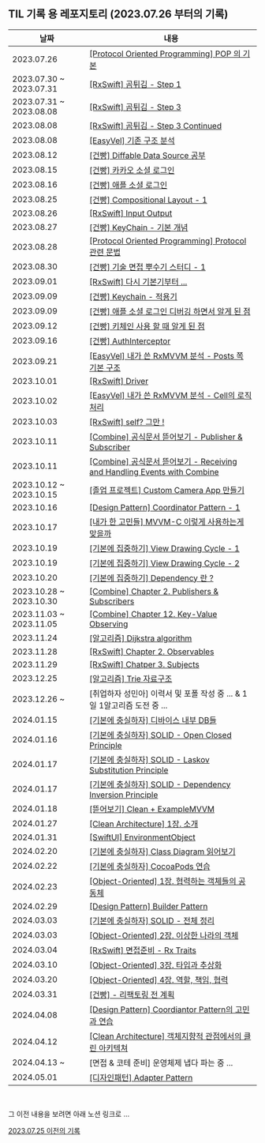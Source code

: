 ## TIL 기록 용 레포지토리 (2023.07.26 부터의 기록)

|날짜|내용|
|----|---|
|2023.07.26|[\[Protocol Oriented Programming\] POP 의 기본](https://thin-asiago-c43.notion.site/Protocol-Oriented-Programming-f727d191441944f392a1d9483d2c586b?pvs=4)|
|2023.07.30 ~ 2023.07.31|[\[RxSwift\] 곰튀김 - Step 1](https://thin-asiago-c43.notion.site/RxSwift-Step-1-c56b7f9579e04e98a58529b4320615ae?pvs=4)|
|2023.07.31 ~ 2023.08.08|[\[RxSwift\] 곰튀김 - Step 3](https://thin-asiago-c43.notion.site/RxSwift-Step-3-2c14acd1f7594cdcb39e27c329d6c76d?pvs=4)|
|2023.08.08|[\[RxSwift\] 곰튀김 - Step 3 Continued](https://thin-asiago-c43.notion.site/RxSwift-Step-3-Cont-22fdcc58e6df4ddabff55cff4122c204?pvs=4)|
|2023.08.08|[\[EasyVel\] 기존 구조 분석](https://thin-asiago-c43.notion.site/Velog-1-56244e4914274f13a3b915aeaa6f15dc?pvs=4)|
|2023.08.12|[\[건빵\] Diffable Data Source 공부](https://thin-asiago-c43.notion.site/DiffableDataSource-4d0441bb26ed4ae29be2416e41f87f59?pvs=4)|
|2023.08.15|[\[건빵\] 카카오 소셜 로그인](https://thin-asiago-c43.notion.site/Kakao-Social-Login-b6ff5cc0b0cc4eb68b6005e4a5842e56?pvs=4)||
|2023.08.16|[\[건빵\] 애플 소셜 로그인](https://thin-asiago-c43.notion.site/Apple-Social-Login-0f3142d8d28f43e1a8a2986a1ca2e60e?pvs=4)|
|2023.08.25|[\[건빵\] Compositional Layout - 1](https://thin-asiago-c43.notion.site/Compositional-Layout-1-a3c607fea50443799225083e5af2bbe1?pvs=4)|
|2023.08.26|[\[RxSwift\] Input Output](https://thin-asiago-c43.notion.site/RxSwift-MVVM-Input-Output-e996591bc2d84afb9eeb28800cc55c5f?pvs=4)|
|2023.08.27|[\[건빵\] KeyChain - 기본 개념](https://thin-asiago-c43.notion.site/Using-the-Keychain-to-Manage-User-Secrets-177be748b9fb4d90ab08d8c2d6f8b708?pvs=4)|
|2023.08.28|[\[Protocol Oriented Programming\] Protocol 관련 문법](https://thin-asiago-c43.notion.site/Protocol-a3acc4e02aee43c0add01cabc931fe86?pvs=4)|
|2023.08.30|[\[건빵\] 기술 면접 뿌수기 스터디 - 1](https://thin-asiago-c43.notion.site/Study-8-30-1-7dfb4e399f03452d943fe67300d6e99e?pvs=4)|
|2023.09.01|[\[RxSwift\] 다시 기본기부터 ...](https://thin-asiago-c43.notion.site/RxSwift-d4de65f2c1324719b3ec5e4391ee7e00?pvs=4)|
|2023.09.09|[\[건빵\] Keychain - 적용기](https://thin-asiago-c43.notion.site/Keychain-acd6b416e3dd45058f19b865898ade75?pvs=4)|
|2023.09.09|[\[건빵\] 애플 소셜 로그인 디버깅 하면서 알게 된 점](https://thin-asiago-c43.notion.site/Apple-Social-Login-f3116992d9294de3bcf525d8102ad014?pvs=4)|
|2023.09.12|[\[건빵\] 키체인 사용 할 때 알게 된 점](https://thin-asiago-c43.notion.site/Keychain-684f996966a24f64b1a5fc269d8cd9e1?pvs=4)|
|2023.09.16|[\[건빵\] AuthInterceptor](https://thin-asiago-c43.notion.site/API-AuthInterceptor-3eae663dcf6644198b34af345a71892f?pvs=4)|
|2023.09.21|[\[EasyVel\] 내가 쓴 RxMVVM 분석 - Posts 쪽 기본 구조](https://thin-asiago-c43.notion.site/RxMVVM-RxMVVM-058d410633e74cd5a854470086789656?pvs=4)|
|2023.10.01|[\[RxSwift\] Driver](https://thin-asiago-c43.notion.site/RxSwift-Driver-eb301118ea5d4bbaa3d85d442d05e536?pvs=4)|
|2023.10.02|[\[EasyVel\] 내가 쓴 RxMVVM 분석 - Cell의 로직 처리](https://thin-asiago-c43.notion.site/Velog-RxMVVM-Cell-bf61259c1b87493bbd8833a493edac00?pvs=4)|
|2023.10.03|[\[RxSwift\] self? 그만 !](https://thin-asiago-c43.notion.site/RxSwift-weak-self-fc393eea23c245d8bdabd947d4517723?pvs=4)|
|2023.10.11|[\[Combine\] 공식문서 뜯어보기 - Publisher & Subscriber](https://thin-asiago-c43.notion.site/Combine-Publisher-Subscriber-e817c9ce9b8d4c0fa0ad7a4b699e82d9?pvs=4)|
|2023.10.11|[\[Combine\] 공식문서 뜯어보기 - Receiving and Handling Events with Combine](https://thin-asiago-c43.notion.site/Combine-Receiving-and-Handling-Events-with-Combine-c7b982102b54415faaa99443ccadb822?pvs=4)|
|2023.10.12 ~ 2023.10.15|[\[졸업 프로젝트\] Custom Camera App 만들기](https://thin-asiago-c43.notion.site/Making-Custom-Camera-0c336c0a55434dfeb50a8a223a96d4d4?pvs=4)|
|2023.10.16|[\[Design Pattern\] Coordinator Pattern - 1](https://thin-asiago-c43.notion.site/Coordinator-Pattern-1-d80a07a99f9f4ffeb887db856269a5cf?pvs=4)|
|2023.10.17|[\[내가 한 고민들\] MVVM-C 이렇게 사용하는게 맞을까](https://thin-asiago-c43.notion.site/Coordinator-Pattern-c53a9ccccc0f4ba59025cc0efcc390e4?pvs=4)|
|2023.10.19|[\[기본에 집중하기\] View Drawing Cycle - 1](https://thin-asiago-c43.notion.site/View-Drawing-Cycle-1-2ab17a5f762649218fb3e92d8c388c90?pvs=4)|
|2023.10.19|[\[기본에 집중하기\] View Drawing Cycle - 2](https://thin-asiago-c43.notion.site/View-Drawing-Cycle-2-3ade5833055342f7b297e4f191f15983?pvs=4)|
|2023.10.20|[\[기본에 집중하기\] Dependency 란 ?](https://thin-asiago-c43.notion.site/Depedency-7451b42fdde443c39ddca33342ea0154?pvs=4)|
|2023.10.28 ~ 2023.10.30|[\[Combine\] Chapter 2. Publishers & Subscribers](https://thin-asiago-c43.notion.site/Combine-Chapter-2-Publishers-Subscribers-b4f3f307e75d49b3ae466017865dd05a?pvs=4)
|2023.11.03 ~ 2023.11.05|[\[Combine\] Chapter 12. Key-Value Observing](https://thin-asiago-c43.notion.site/Combine-Chapter-12-Key-Value-Observing-48f545aa079449b8b7d02d32bf8eea20?pvs=4)|
|2023.11.24|[\[알고리즘\] Dijkstra algorithm](https://thin-asiago-c43.notion.site/Dijkstra-algorithm-add84e846515438f8f47449413a2942a?pvs=4)|
|2023.11.28|[\[RxSwift\] Chapter 2. Observables](https://thin-asiago-c43.notion.site/RxSwift-Chap-2-Observables-7370d6e2adb049008b99bfd5b8b7a846?pvs=4)|
|2023.11.29|[\[RxSwift\] Chatper 3. Subjects](https://thin-asiago-c43.notion.site/RxSwift-Chap-3-Subjects-1e6ae3f7ada84f91bbb5a3ac886ab54e?pvs=4)|
|2023.12.25|[\[알고리즘\] Trie 자료구조](https://thin-asiago-c43.notion.site/Trie-fc8b0329c25a4a22b0ce1c7994cc26d4?pvs=4)|
|2023.12.26 ~ |[취업하자 성민아] 이력서 및 포폴 작성 중 ... & 1일 1알고리즘 도전 중 ...|
|2024.01.15|[\[기본에 충실하자\] 디바이스 내부 DB들](https://lava-experience-586.notion.site/DB-3377239e02484fc6bb0decf2f20ba242?pvs=4)|
|2024.01.16|[\[기본에 충실하자\] SOLID - Open Closed Principle](https://lava-experience-586.notion.site/SOLID-Open-Closed-Principle-5ff38f5f09aa438dae5225f3b89cf400?pvs=4)|
|2024.01.17|[\[기본에 충실하자\] SOLID - Laskov Substitution Principle](https://lava-experience-586.notion.site/SOLID-Liskov-Substitution-Principle-d063f33798804bee8f951af089e4870a?pvs=4)|
|2024.01.17|[\[기본에 충실하자\] SOLID - Dependency Inversion Principle](https://lava-experience-586.notion.site/SOLID-Dependency-Inversion-e96b086fbceb41d6bb62f4639c769862?pvs=4)|
|2024.01.18|[\[뜯어보기\] Clean + ExampleMVVM](https://lava-experience-586.notion.site/ExampleMVVM-c3114d10659c4a5ba8d9f260403dfcd9?pvs=4)|
|2024.01.27|[\[Clean Architecture\] 1장. 소개](https://lava-experience-586.notion.site/Clean-Architecture-1-695832a7dc3c49c0bc74fc0b8e79ea36?pvs=4)|
|2024.01.31|[\[SwiftUI\] EnvironmentObject](https://lava-experience-586.notion.site/SwiftUI-Environment-47048096ac024041888d2bd4b91e676c?pvs=4)|
|2024.02.20|[\[기본에 충실하자\] Class Diagram 읽어보기](https://lava-experience-586.notion.site/CS-Class-Diagram-2429ac9489d04e39a6be532d23677d39?pvs=4)|
|2024.02.22|[\[기본에 충실하자\] CocoaPods 연습](https://lava-experience-586.notion.site/CocoaPods-d4ff684f942a42718de778b13115953a?pvs=4)|
|2024.02.23|[\[Object-Oriented\] 1장. 협력하는 객체들의 공동체](https://lava-experience-586.notion.site/1-dc33780a38144b5799dd12c93afa80ad?pvs=4)|
|2024.02.29|[\[Design Pattern\] Builder Pattern](https://lava-experience-586.notion.site/Creational-Pattern-Builder-Pattern-c8b9ddf0a4604a9988438790d9d17e92?pvs=4)|
|2024.03.03|[\[기본에 충실하자\] SOLID - 전체 정리](https://lava-experience-586.notion.site/SOLID-a605273ab1794b6b8426bc10042990c2?pvs=4)|
|2024.03.03|[\[Object-Oriented\] 2장. 이상한 나라의 객체](https://lava-experience-586.notion.site/2-2fc8c8b4f4d048c2a7e3cd86fde25849?pvs=4)|
|2024.03.04|[\[RxSwift\] 면접준비 - Rx Traits](https://lava-experience-586.notion.site/Rx-Traits-Single-Completable-Maybe-Driver-Signal-ControlProperty-ControlEvent-73ac88eadc874ba9a98360152764e5b3?pvs=4)|
|2024.03.10|[\[Object-Oriented\] 3장. 타입과 추상화](https://lava-experience-586.notion.site/3-a52fd0554c0d481c8ee1fe127e684e1a?pvs=4)|
|2024.03.20|[\[Object-Oriented\] 4장. 역할, 책임, 협력](https://lava-experience-586.notion.site/4-1e867f3b7b0a43fe98c6c53ebcab8026?pvs=4)|
|2024.03.31|[\[건빵\] - 리팩토링 전 계획](https://velog.io/@id_entity/리팩토링-건빵-시작-전-계획)|
|2024.04.08|[\[Design Pattern\] Coordiantor Pattern의 고민과 연습](https://velog.io/@id_entity/건빵-Coordinator-Pattern-연습-기록)|
|2024.04.12|[\[Clean Architecture\] 객체지향적 관점에서의 클린 아키텍쳐](https://velog.io/@id_entity/연습장-Clean-Architecture의-객체지향적-관점에서의-해석)|
|2024.04.13 ~ |[면접 & 코테 준비] 운영체제 냅다 파는 중 ...|
|2024.05.01|[\[디자인패턴\] Adapter Pattern](https://lava-experience-586.notion.site/Adapter-Pattern-3955c4e1fc4d4c0a9357d6ba5319aaab?pvs=4)|

<br>

그 이전 내용을 보려면 아래 노션 링크로 ...

[2023.07.25 이전의 기록](https://delicious-anemone-fdd.notion.site/967ace7cb5044d709b8a33a0e7382774?v=2c2d5e50409845369b159b69db0a11cf&pvs=4)
